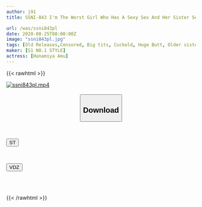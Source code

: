 ```yaml
---
author: j91
title: SSNI-843 I'm The Worst Girl Who Has A Sexy Sex And Her Sister Secretly Seduces Her With Unprotected Big Tits And Big Butts And Has Sex With Her. Amu Hanamiya

url: /was/ssni843pl
date: 2020-08-25T08:00:00Z
image: "ssni843pl.jpg"
tags: [Old Releases,Censored, Big tits, Cuckold, Huge Butt, Older sister, Risky Mosaic, Slut, Solowork]
maker: [S1 NO.1 STYLE]
actress: [Hanamiya Amu]
---
```



{{< rawhtml >}}

<div class="video" data-videoid="xgXq8Q81rehkbLK">
    <a href="javascript:;">
        <img src="/was/ssni843pl/ssni843pl.jpg" width="WIDTH" height="HEIGHT" alt="ssni843pl.mp4" loading="lazy">
    </a>
</div>

<script type="text/javascript" src="https://j91.asia/asset/on-demand-st.js"></script>

<br>
  <link rel="stylesheet" href="https://j91.asia/asset/bs5.css">
  
  <center>
  <button class="btn btn-primary" type="button" data-bs-toggle="collapse" data-bs-target=".multi-collapse" aria-expanded="false" aria-controls="multiCollapseExample1 multiCollapseExample2"><h2>Download</h2></button></center>
</p>
<div class="row">
  <div class="col">
    <div class="collapse multi-collapse" id="multiCollapseExample1">
      <div class="card card-body">
	      	      <br>
<div class="buttons">  
<p><a href="https://streamtape.to/v/xgXq8Q81rehkbLK" target="_blank"><button class="btn-hover color-3"><i class="fa fa-download"></i> ST</button></a></p></div>
    </div>
  </div>
</div>
  <div class="col">
    <div class="collapse multi-collapse" id="multiCollapseExample2">
      <div class="card card-body">
	      <br>
<div class="buttons">
<p><a href="https://vidoza.net/v2t6lbvd0sjy" target="_blank"><button class="btn-hover color-1"><i class="fa fa-download"></i> VDZ</button></a></p></div>
<br><br>
      </div>
    </div>
  </div>
</div>

{{< /rawhtml >}}